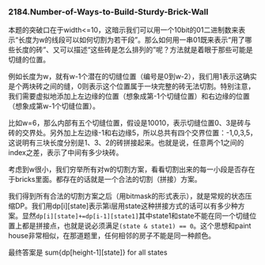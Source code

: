 ### 2184.Number-of-Ways-to-Build-Sturdy-Brick-Wall

本题的突破口在于width<=10，这暗示我们可以用一个10bit的01二进制数来表示“长度为w的线段可以如何切割为若干段”。那么如何用一串01既来表示“用了哪些长度的砖”、又可以描述“这些砖是怎么排列的”呢？方法就是着眼于那些可能是切缝的位置。

例如长度为w，就有w-1个潜在的切缝位置（编号是0到w-2），我们用1表示这确实是个两块砖之间的缝，0则表示这个位置属于一块完整的砖无法切割。特别注意，我们需要虚拟地添加上左边缘的位置（想象成第-1个切缝位置）和右边缘的位置（想象成第w-1个切缝位置）。

比如w=6，那么内部有五个切缝位置，假设是10010，表示切缝位置0、3是砖与砖的交界处。另外加上左边缘-1和右边缘5，所以总共有四个交界位置：-1,0,3,5，这说明有三块长度分别是1、3、2的砖拼接起来。也就是说，任意两个1之间的index之差，表示了中间有多少块砖。

考虑到w很小，我们穷举所有对w的切割方案，看看切割出来的每一小段是否存在于bricks里面。都存在的话就是一个合法的切割（拼接）方案。

我们得到所有合法的切割方案之后（用bitmask的形式表示），就是常规的状态压缩DP。我们用dp[i][state]表示第i层用state这种拼接方式的话可以有多少种方案。显然```dp[i][state]+=dp[i-1][state1]```其中state1和state不能在同一个切缝位置上都是拼接点，也就是说必须满足```(state & state1) == 0```。这个思想和paint house非常相似，在那道题里，任何相邻的房子不能是同一种颜色。

最终答案是 sum{dp[height-1][state]} for all states
